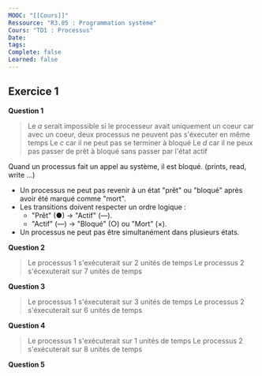 ```yaml
---
MOOC: "[[Cours]]"
Ressource: "R3.05 : Programmation système"
Cours: "TD1 : Processus"
Date: 
tags: 
Complete: false
Learned: false
---
```

## Exercice 1
**Question 1**
> Le $a$ serait impossible si le processeur avait uniquement un coeur car avec un coeur,  deux processus ne peuvent pas s'éxecuter en même temps
> Le $c$ car il ne peut pas se terminer à bloqué
> Le $d$ car il ne peux pas passer de prêt à bloqué sans passer par l'état actif



Quand un processus fait un appel au système, il est bloqué. (prints, read, write ...)
- Un processus ne peut pas revenir à un état "prêt" ou "bloqué" après avoir été marqué comme "mort".
- Les transitions doivent respecter un ordre logique :
    - "Prêt" (●) → "Actif" (—).
    - "Actif" (—) → "Bloqué" (○) ou "Mort" (×).
- Un processus ne peut pas être simultanément dans plusieurs états.



**Question 2**
> Le processus 1 s'exécuterait sur 2 unités de temps
> Le processus 2 s'écexuterait sur 7 unités de temps

**Question 3**
> Le processus 1 s'éxecuterait sur 3 unités de temps
> Le processus 2 s'éxecuterait sur 6 unités de temps

**Question 4**
> Le processus 1 s'exécuterait sur 1 unités de temps
> Le processus 2 s'exécuterait sur 8 unités de temps

**Question 5**
> 